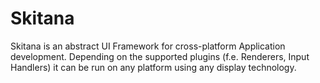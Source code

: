 # Skitana
Skitana is an abstract UI Framework for cross-platform Application development. Depending on the supported plugins (f.e. Renderers, Input Handlers) it can be run on any platform using any display technology.
